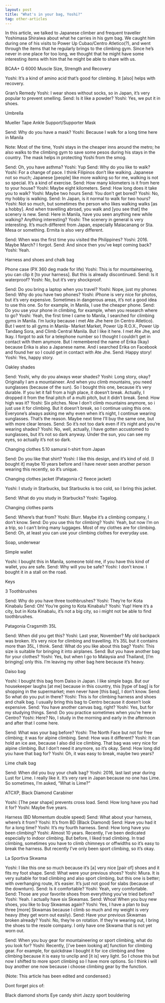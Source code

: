 ```yaml
---
layout: post
title: "What's in your bag, Yoshi?"
tag: other-articles
---
```


In this article, we talked to Japanese climber and frequent traveller Yoshimasa Shiraiwa about what he carries in his gym bag. We caught him during one of his visits to Power Up Cubao/Centro Atletico(?), and went through the items that he regularly brings to the climbing gym. Since he’s never in one place for too long, we thought that he might have some interesting items with him that he might be able to share with us. 

BCAA+ G 6000 Muscle Size, Strength and Recovery

Yoshi: It’s a kind of amino acid that’s good for climbing. It [also] helps with recovery.

Gran’s Remedy 
Yoshi: I wear shoes without socks, so in Japan, it’s very popular to prevent smelling.
Send: Is it like a powder?
Yoshi: Yes, we put it in shoes.

Umbrella

Mueller Tape
Ankle Support/Supporter
Mask

Send: Why do you have a mask?
Yoshi: Because I walk for a long time here in Manila 

Note: Most of the time, Yoshi stays in the cheaper inns around the metro; he also walks to the climbing gym to save some pesos during his stays in the country. The mask helps in protecting Yoshi from the smog. 

Send: Oh, you have asthma?
Yoshi: Yup
Send: Why do you like to walk?
Yoshi: For a change of pace. I think Filipinos don’t like walking. Japanese not so much; Japanese [people] like more walking so for me, walking is not so special. It’s a kind of exercise.
Send: How many kilometers is it from here to your house?
Yoshi: Maybe eight kilometers. 
Send: How long does it take you to walk?
Yoshi: Maybe two hours
Send: You don’t get bored?
Yoshi: No, my hobby is walking.
Send: In Japan, is it normal to walk for two hours?
Yoshi:  Not so much, but sometimes the person who likes walking walks [as a hobby].  And when travelling abroad, you walk and [you see that] the scenery is new. 
Send: Here in Manila, have you seen anything new while walking? Anything interesting?
Yoshi: The scenery in general is very interesting. It’s much different from Japan, especially Malacanang or Sta. Mesa or something. Ermita is also very different.

Send: When was the first time you visited the Philippines?
Yoshi: 2016. Maybe March? I forgot. 
Send: And since then you’ve kept coming back?
Yoshi:  Yeah.


Harness and shoes and chalk bag

Phone case (PX 360 deg made for life)
Yoshi: This is for mountaineering, you can clip it [to your harness]. But this is already discontinued.
Send: Is it waterproof?
Yoshi: No, but it’s very shockproof.

Send: Do you bring a laptop when you travel?
Yoshi: Nope, just my phones
Send: Why do you have two phones?
Yoshi: iPhone is very nice for photos, but it’s very expensive. Sometimes in dangerous areas, it’s not a good idea to use this one. So for example, in Manila, I use the cheaper phone. 
Send: Do you use your phone in climbing, for example, when you research where to go?
Yoshi: Yeah, the first time I came to Manila, I searched for climbing gyms in Manila. I’m lucky because i met Ate Jhe here (in Centro Atletico). But I went to all gyms in Manila- Market Market, Power Up R.O.X., Power Up Tandang Sora, and Climb Central Manila. But I like it here. I met Ate Jhe, and Ikay. I forgot to ask for a telephone number so I thought I couldn’t get in contact with them anymore. But I remembered the name of Erika (Ikay) because Erika is also a Japanese name. And i searched Erika on Facebook and found her so I could get in contact with Ate Jhe. 
Send: Happy story!
Yoshi: Yes, happy story. 

Oakley shades

Send: Yoshi, why do you always wear shades?
Yoshi: Long story, okay? Originally I am a mountaineer. And when you climb mountains, you need sunglasses (because of the sun). So I bought this one, because it’s very durable. If you let it fall from a high place, it doesn’t break. Actually, I dropped it from the final pitch of a multi pitch, but it didn’t break. 
Send: How high was it?
Yoshi: Six pitches. Now I don’t climb mountains anymore, so i just use it for climbing. But it doesn’t break, so I continue using this one. Everyone’s always asking me why even when it’s night, I continue wearing sunglasses. That’s the reason. Maybe next time I’ll buy the same one, but with more clear lenses.
Send: So it’s not too dark even if it’s night and you’re wearing shades?
Yoshi: No, well, actually, I have gotten accustomed to sunglasses, but it’s not so dark anyway. Under the sun, you can see my eyes, so actually it’s not so dark.

Changing clothes 5.10 samurai t-shirt from Japan

Send: Do you like that shirt?
Yoshi: I like this design, and it’s kind of old. [I bought it] maybe 10 years before and I have never seen another person wearing this recently, so it’s unique.

Changing clothes jacket (Patagonia r2 fleece jacket)

Yoshi: I study in Starbucks, but Starbucks is too cold, so I bring this jacket.

Send: What do you study in Starbucks?
Yoshi: Tagalog. 

Changing clothes pants

Send: Where’s that from?
Yoshi: Blurr. Maybe it’s a climbing company, I don’t know.
Send: Do you use this for climbing?
Yoshi: Yeah, but now I’m on a trip, so I can’t bring many luggages. Most of my clothes are for climbing.
Send: Oh, at least you can use your climbing clothes for everyday use.

Soap, underwear

Simple wallet

Yoshi: I bought this in Manila, someone told me, if you have this kind of wallet, you are safe.
Send: Why will you be safe?
Yoshi: I don’t know. I bought it in a stall on the road.

Keys

3 Toothbrushes

Send: Why do you have three toothbrushes?
Yoshi: They’re for Kota Kinabalu
Send: Oh! You’re going to Kota Kinabalu?
Yoshi: Yup! Here it’s a city, but in Kota Kinabalu, it’s not a big city, so i might not be able to find toothbrushes.

Patagonia Cragsmith 35L 

Send: When did you get this?
Yoshi: Last year, November? My old backpack was broken. It’s very nice for climbing and travelling. It’s 35L but it contains more than 35L, I think.
Send: What do you like about this bag?
Yoshi: This size is suitable for bringing it into airplanes.
Send: But you have another bag for your clothes?
Yoshi: Yes, but when I go to Malaysia and Thailand, [I’m bringing] only this. I’m leaving my other bag here because it’s heavy.


Daiso bag

Yoshi: I bought this bag from Daiso in Japan. I like simple bags. But our housekeeper laughs [at me] because in this country, this [type of bag] is for shopping in the supermarket; men never have [this bag], I don’t know.
Send: So what do you put in there?
Yoshi: This is for climbing harness and shoes and chalk bag. I usually bring this bag to Centro because it doesn’t look expensive.
Send: You have another canvas bag, right?
Yoshi: Yes, but for my studying things.
Send: Do you practice sometimes when you’re here in Centro?
Yoshi: Here? No, I study in the morning and early in the afternoon and after that I come here.

Send: What was your bag before?
Yoshi: The North Face but not for free climbing; it was for alpine climbing. 
Send: How was it different?
Yoshi: It can hold an ice axe, because I also did ice climbing. That bag was very nice for alpine climbing. But I don’t need it anymore, so it’s okay.
Send: How long did you have that bag for?
Yoshi: Oh, it was easy to break, maybe two years?

Lime chalk bag

Send: When did you buy your chalk bag?
Yoshi: 2016, last last year during Lust for Lime. I really like it. It’s very rare in Japan because no one has Lime. So sometimes, I’m asked, “What is Lime?”

ATCXP, Black Diamond Carabiner

Yoshi: [The pear shape] prevents cross load.
Send: How long have you had it for?
Yoshi: Maybe five years.


Harness (BD Momentum double speed)
Send: What about your harness, where’s it from?
Yoshi: It’s from BD (Black Diamond)
Send: Have you had it for a long time?
Yoshi: It’s my fourth harness.
Send: How long have you been climbing?
Yoshi: Almost 10 years. Recently, I’ve been dedicated especially to indoor climbing. But before, I liked trad climbing. In trad climbing, sometimes you have to climb chimneys or offwidths so it’s easy to break the harness. But recently I’ve only been sport climbing, so it’s okay. 

La Sportiva Skwama

Yoshi: I like this one so much because it’s [a] very nice [pair of] shoes and it fits my foot shape.
Send:  What were your previous shoes?
Yoshi: Miura. It is very suitable for trad climbing and also sport climbing, but this one is better; with overhanging route, it’s easier. It’s just not good for slabs (because of the downturn).
Send: Is it comfortable?
Yoshi: Yeah, very comfortable.
Send: Those are your favorite shoes from everything you’ve tried before?
Yoshi: Yeah. I actually have six Skwamas.
Send: Whoa! When you buy new shoes, you like to buy Skwamas again?
Yoshi: Yes, I have a plan to buy three [more] Skwamas because I climb so much and my weight is very heavy (they get worn out easily).
Send: Have your previous Skwamas broken already?
Yoshi: No, they’re on rotation. If they’re wearing out, I bring the shoes to the resole company. I only have one Skwama that is not yet worn out.

Send: When you buy gear for mountaineering or sport climbing, what do you look for?
Yoshi: Recently, [i’ve been looking at] function for climbing gear. For example, for quickdraw
I bought it for ice climbing and free climbing because it is easy to unclip and [it is] very light. So I chose this but now I shifted to more sport climbing so I have more options. So I think i will buy another one now because i choose climbing gear by the function.

(Note: This article has been edited and condensed.)

Dont forget pics of:

Black diamond shorts
Eye candy shirt
Jazzy sport bouldering

